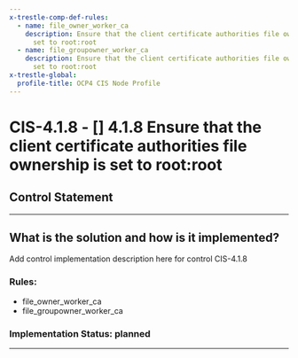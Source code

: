 ```yaml
---
x-trestle-comp-def-rules:
  - name: file_owner_worker_ca
    description: Ensure that the client certificate authorities file ownership is
      set to root:root
  - name: file_groupowner_worker_ca
    description: Ensure that the client certificate authorities file ownership is
      set to root:root
x-trestle-global:
  profile-title: OCP4 CIS Node Profile
---
```


# CIS-4.1.8 - \[\] 4.1.8 Ensure that the client certificate authorities file ownership is set to root:root

## Control Statement

______________________________________________________________________

## What is the solution and how is it implemented?

<!-- For implementation status enter one of: implemented, partial, planned, alternative, not-applicable -->

<!-- Note that the list of rules under ### Rules: is read-only and changes will not be captured after assembly to JSON -->

Add control implementation description here for control CIS-4.1.8

### Rules:

  - file_owner_worker_ca
  - file_groupowner_worker_ca

### Implementation Status: planned

______________________________________________________________________
